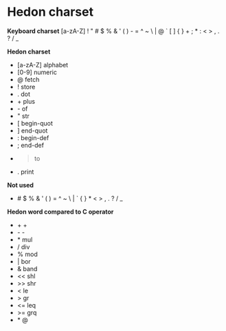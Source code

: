 # Hedon charset

**Keyboard charset** [a-zA-Z] ! " # $ % & ' ( ) - = ^ ~ \ | @ ` [ ] { } + ; * : < > , . ? / _

**Hedon charset**
- [a-zA-Z] alphabet
- [0-9] numeric
- @ fetch
- ! store
- . dot
- \+ plus
- \- of
- " str
- [ begin-quot
- ] end-quot
- : begin-def
- ; end-def
- > to
- . print

**Not used**
- \# $ % & ' ( ) = ^ ~ \ | ` { } * < > , . ? / _

**Hedon word compared to C operator**
- \+ \+
- \- \-
- \* mul
- / div
- % mod
- | bor
- & band
- \<< shl
- \>> shr
- \< le
- \> gr
- \<= leq
- \>= grq
- \* @
